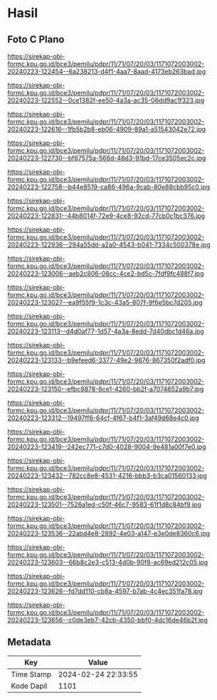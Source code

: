 # Hasil

## Foto C Plano

https://sirekap-obj-formc.kpu.go.id/bce3/pemilu/pdpr/11/71/07/20/03/1171072003002-20240223-122454--6a238213-d4f1-4aa7-8aad-4173eb263bad.jpg

https://sirekap-obj-formc.kpu.go.id/bce3/pemilu/pdpr/11/71/07/20/03/1171072003002-20240223-122552--0ce1382f-ee50-4a3a-ac35-06dd9ac1f323.jpg

https://sirekap-obj-formc.kpu.go.id/bce3/pemilu/pdpr/11/71/07/20/03/1171072003002-20240223-122616--1fb5b2b8-eb06-4909-89a1-a51543042e72.jpg

https://sirekap-obj-formc.kpu.go.id/bce3/pemilu/pdpr/11/71/07/20/03/1171072003002-20240223-122730--bf67575a-566d-48d3-91bd-17ce3505ec2c.jpg

https://sirekap-obj-formc.kpu.go.id/bce3/pemilu/pdpr/11/71/07/20/03/1171072003002-20240223-122758--b44e8519-ca86-496a-9cab-80e88cbb95c0.jpg

https://sirekap-obj-formc.kpu.go.id/bce3/pemilu/pdpr/11/71/07/20/03/1171072003002-20240223-122831--44b8014f-72e9-4ce8-92cd-77cb0c1bc376.jpg

https://sirekap-obj-formc.kpu.go.id/bce3/pemilu/pdpr/11/71/07/20/03/1171072003002-20240223-122936--294a55dd-a2a0-4543-b041-7334c500378e.jpg

https://sirekap-obj-formc.kpu.go.id/bce3/pemilu/pdpr/11/71/07/20/03/1171072003002-20240223-123006--aeb2c806-08cc-4ce2-bd5c-7fdf9fc488f7.jpg

https://sirekap-obj-formc.kpu.go.id/bce3/pemilu/pdpr/11/71/07/20/03/1171072003002-20240223-123027--ea9f55f9-1c3c-43a5-807f-9f6e5bc7d205.jpg

https://sirekap-obj-formc.kpu.go.id/bce3/pemilu/pdpr/11/71/07/20/03/1171072003002-20240223-123113--d4d0af77-1d57-4a3a-8edd-7d40dbc1d46a.jpg

https://sirekap-obj-formc.kpu.go.id/bce3/pemilu/pdpr/11/71/07/20/03/1171072003002-20240223-123133--b9efeed6-3377-49e2-9876-867350f2adf0.jpg

https://sirekap-obj-formc.kpu.go.id/bce3/pemilu/pdpr/11/71/07/20/03/1171072003002-20240223-123150--efbc8878-6ce1-4260-bb2f-a7074652a9b7.jpg

https://sirekap-obj-formc.kpu.go.id/bce3/pemilu/pdpr/11/71/07/20/03/1171072003002-20240223-123312--19497ff6-64cf-4f67-b4f1-3af49d68e4c0.jpg

https://sirekap-obj-formc.kpu.go.id/bce3/pemilu/pdpr/11/71/07/20/03/1171072003002-20240223-123419--242ec771-c7d0-4028-9004-9e481a00f7e0.jpg

https://sirekap-obj-formc.kpu.go.id/bce3/pemilu/pdpr/11/71/07/20/03/1171072003002-20240223-123432--782cc8e8-4531-4216-bbb3-b3ca01560133.jpg

https://sirekap-obj-formc.kpu.go.id/bce3/pemilu/pdpr/11/71/07/20/03/1171072003002-20240223-123501--7526a1ed-c50f-46c7-9583-61f1d8c84bf9.jpg

https://sirekap-obj-formc.kpu.go.id/bce3/pemilu/pdpr/11/71/07/20/03/1171072003002-20240223-123536--22abd4e8-2892-4e03-a147-e3e0de8360c6.jpg

https://sirekap-obj-formc.kpu.go.id/bce3/pemilu/pdpr/11/71/07/20/03/1171072003002-20240223-123603--66b8c2e3-c513-4d0b-90f8-ac69ed212c05.jpg

https://sirekap-obj-formc.kpu.go.id/bce3/pemilu/pdpr/11/71/07/20/03/1171072003002-20240223-123626--fd7dd110-cb8a-4597-b7ab-4c4ec351fa78.jpg

https://sirekap-obj-formc.kpu.go.id/bce3/pemilu/pdpr/11/71/07/20/03/1171072003002-20240223-123656--c0de3eb7-42cb-4350-bbf0-4dc16de46b2f.jpg


## Metadata

| Key        | Value               |
| ---------- | ------------------- |
| Time Stamp | 2024-02-24 22:33:55 |
| Kode Dapil | 1101                |



